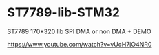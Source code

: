 # ST7789-lib-STM32
ST7789 170*320 lib SPI DMA or non DMA + DEMO

https://www.youtube.com/watch?v=vUcH7jO4NR0
